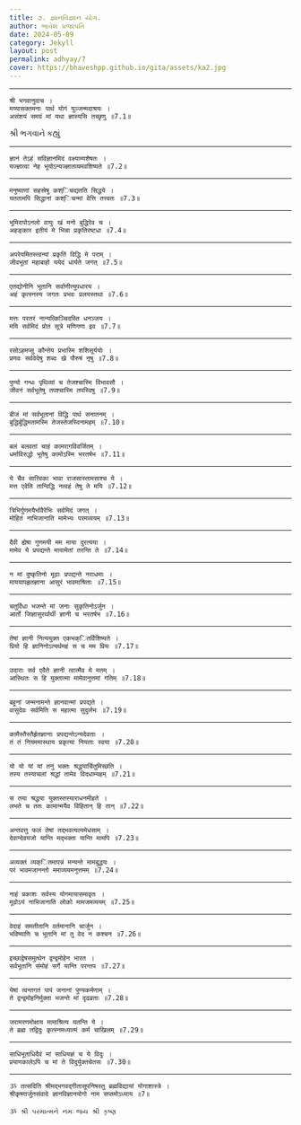 ```yaml
---
title: ૭. જ્ઞાનવિજ્ઞાન યોગ.
author: ભાવેશ પ્રજાપતિ
date: 2024-05-09
category: Jekyll
layout: post
permalink: adhyay/7
cover: https://bhaveshpp.github.io/gita/assets/ka2.jpg
---
```


----------

```
श्री भगवानुवाच ।
मय्यासक्तमनाः पार्थ योगं युञ्जन्मदाश्रयः ।
असंशयं समग्रं मां यथा ज्ञास्यसि तच्छृणु ॥7.1॥
```
> 

શ્રી ભગવાને કહ્યું

----------


```
ज्ञानं तेऽहं सविज्ञानमिदं वक्ष्याम्यशेषतः ।
यज्ज्ञात्वा नेह भूयोऽन्यज्ज्ञातव्यमवशिष्यते ॥7.2॥
```
>

----------

```
मनुष्याणां सहस्रेषु कश्िचद्यतति सिद्धये ।
यततामपि सिद्धानां कश्िचन्मां वेत्ति तत्त्वतः ॥7.3॥
```
>

----------

```
भूमिरापोऽनलो वायुः खं मनो बुद्धिरेव च ।
अहङ्कार इतीयं मे भिन्ना प्रकृतिरष्टधा ॥7.4॥
```
>

----------

```
अपरेयमितस्त्वन्यां प्रकृतिं विद्धि मे पराम् ।
जीवभूतां महाबाहो ययेदं धार्यते जगत् ॥7.5॥
```
>

----------

```
एतद्योनीनि भूतानि सर्वाणीत्युपधारय ।
अहं कृत्स्नस्य जगतः प्रभवः प्रलयस्तथा ॥7.6॥
```
>

----------

```
मत्तः परतरं नान्यत्किञ्चिदस्ति धनञ्जय ।
मयि सर्वमिदं प्रोतं सूत्रे मणिगणा इव ॥7.7॥
```
>

----------

```
रसोऽहमप्सु कौन्तेय प्रभास्मि शशिसूर्ययोः ।
प्रणवः सर्ववेदेषु शब्दः खे पौरुषं नृषु ॥7.8॥
```
>

----------

```
पुण्यो गन्धः पृथिव्यां च तेजश्चास्मि विभावसौ ।
जीवनं सर्वभूतेषु तपश्चास्मि तपस्विषु ॥7.9॥
```
>

----------

```
बीजं मां सर्वभूतानां विद्धि पार्थ सनातनम् ।
बुद्धिर्बुद्धिमतामस्मि तेजस्तेजस्विनामहम् ॥7.10॥
```
>

----------

```
बलं बलवतां चाहं कामरागविवर्जितम् ।
धर्माविरुद्धो भूतेषु कामोऽस्मि भरतर्षभ ॥7.11॥
```
>

----------

```
ये चैव सात्त्विका भावा राजसास्तामसाश्च ये ।
मत्त एवेति तान्विद्धि नत्वहं तेषु ते मयि ॥7.12॥
```
>

----------

```
त्रिभिर्गुणमयैर्भावैरेभिः सर्वमिदं जगत् ।
मोहितं नाभिजानाति मामेभ्यः परमव्ययम् ॥7.13॥
```
>

----------

```
दैवी ह्येषा गुणमयी मम माया दुरत्यया ।
मामेव ये प्रपद्यन्ते मायामेतां तरन्ति ते ॥7.14॥
```
>

----------

```
न मां दुष्कृतिनो मूढाः प्रपद्यन्ते नराधमाः ।
माययापहृतज्ञाना आसुरं भावमाश्रिताः ॥7.15॥
```
>

----------

```
चतुर्विधा भजन्ते मां जनाः सुकृतिनोऽर्जुन ।
आर्तो जिज्ञासुरर्थार्थी ज्ञानी च भरतर्षभ ॥7.16॥
```
>

----------

```
तेषां ज्ञानी नित्ययुक्त एकभक्ितर्विशिष्यते ।
प्रियो हि ज्ञानिनोऽत्यर्थमहं स च मम प्रियः ॥7.17॥
```
>

----------

```
उदाराः सर्व एवैते ज्ञानी त्वात्मैव मे मतम् ।
आस्थितः स हि युक्तात्मा मामेवानुत्तमां गतिम् ॥7.18॥
```
>

----------

```
बहूनां जन्मनामन्ते ज्ञानवान्मां प्रपद्यते ।
वासुदेवः सर्वमिति स महात्मा सुदुर्लभः ॥7.19॥
```
>

----------

```
कामैस्तैस्तैर्हृतज्ञानाः प्रपद्यन्तेऽन्यदेवताः ।
तं तं नियममास्थाय प्रकृत्या नियताः स्वया ॥7.20॥
```
>

----------

```
यो यो यां यां तनुं भक्तः श्रद्धयार्चितुमिच्छति ।
तस्य तस्याचलां श्रद्धां तामेव विदधाम्यहम् ॥7.21॥
```
>

----------

```
स तया श्रद्धया युक्तस्तस्याराधनमीहते ।
लभते च ततः कामान्मयैव विहितान् हि तान् ॥7.22॥
```
>

----------

```
अन्तवत्तु फलं तेषां तद्भवत्यल्पमेधसाम् ।
देवान्देवयजो यान्ति मद्भक्ता यान्ति मामपि ॥7.23॥
```
>

----------

```
अव्यक्तं व्यक्ितमापन्नं मन्यन्ते मामबुद्धयः ।
परं भावमजानन्तो ममाव्ययमनुत्तमम् ॥7.24॥
```
>

----------

```
नाहं प्रकाशः सर्वस्य योगमायासमावृतः ।
मूढोऽयं नाभिजानाति लोको मामजमव्ययम् ॥7.25॥
```
>

----------

```
वेदाहं समतीतानि वर्तमानानि चार्जुन ।
भविष्याणि च भूतानि मां तु वेद न कश्चन ॥7.26॥
```
>

----------

```
इच्छाद्वेषसमुत्थेन द्वन्द्वमोहेन भारत ।
सर्वभूतानि संमोहं सर्गे यान्ति परन्तप ॥7.27॥
```
>

----------

```
येषां त्वन्तगतं पापं जनानां पुण्यकर्मणाम् ।
ते द्वन्द्वमोहनिर्मुक्ता भजन्ते मां दृढव्रताः ॥7.28॥
```
>

----------

```
जरामरणमोक्षाय मामाश्रित्य यतन्ति ये ।
ते ब्रह्म तद्विदुः कृत्स्नमध्यात्मं कर्म चाखिलम् ॥7.29॥
```
>

----------

```
साधिभूताधिदैवं मां साधियज्ञं च ये विदुः ।
प्रयाणकालेऽपि च मां ते विदुर्युक्तचेतसः ॥7.30॥
```
>

----------

```
ૐ तत्सदिति श्रीमद्भगवद्गीतासूपनिषस्तु ब्रह्मविद्यायां योगाशास्त्रे ।
श्रीकृष्णार्जुनसंवादे ज्ञानविज्ञानयोगो नाम सप्तमोऽध्याय ॥7॥
```

`ૐ શ્રી પરમાત્મને નમઃ`
`જય શ્રી કૃષ્ણ`